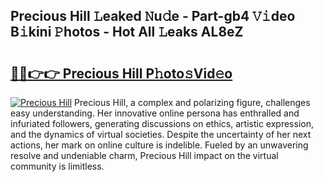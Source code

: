 ## Precious Hill 𝙻eaked 𝙽u𝚍e - Part-gb4 𝚅𝚒deo B𝚒kini 𝙿hotos - Hot All 𝙻eaks AL8eZ

# <h2><a href="http://ld6eota.urlbe.top/?page=Precious+Hill">🔗🔗👉👉 Precious Hill P𝚑oto𝚜Vid𝚎o</a></h2>

[![Precious Hill](https://i.imgur.com/eBuTRDB.gif)](http://ld6eota.urlbe.top/?page=Precious+Hill)
Precious Hill, a complex and polarizing figure, challenges easy understanding. Her innovative online persona has enthralled and infuriated followers, generating discussions on ethics, artistic expression, and the dynamics of virtual societies. Despite the uncertainty of her next actions, her mark on online culture is indelible. Fueled by an unwavering resolve and undeniable charm, Precious Hill impact on the virtual community is limitless.
